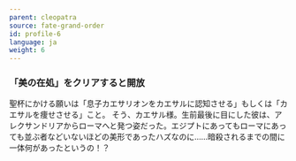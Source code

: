 ```yaml
---
parent: cleopatra
source: fate-grand-order
id: profile-6
language: ja
weight: 6
---
```


### 「美の在処」をクリアすると開放

聖杯にかける願いは「息子カエサリオンをカエサルに認知させる」もしくは「カエサルを痩せさせる」こと。
そう、カエサル様。生前最後に目にした彼は、アレクサンドリアからローマへと発つ姿だった。エジプトにあってもローマにあっても並ぶ者などいないほどの美形であったハズなのに……暗殺されるまでの間に一体何があったというの！？

